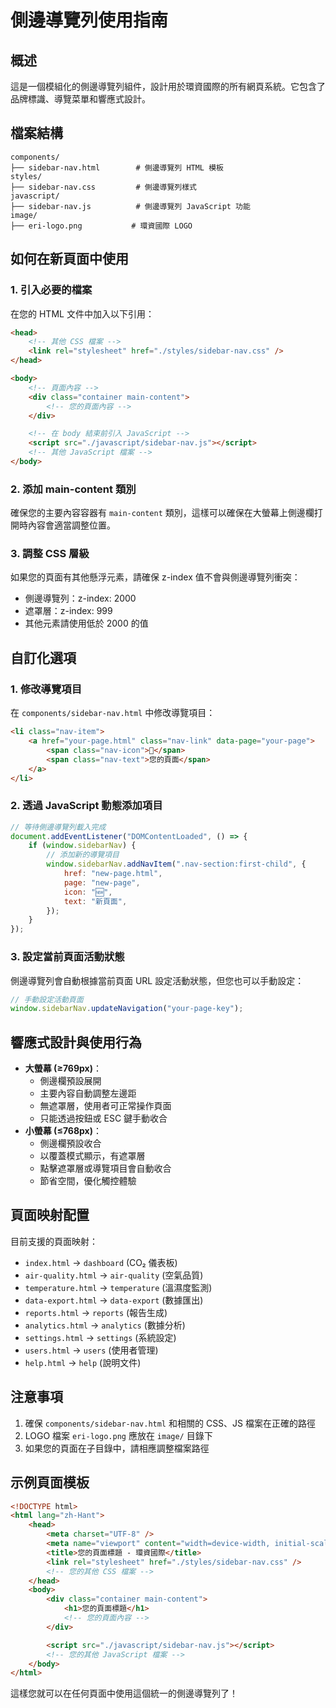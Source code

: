 # 側邊導覽列使用指南

## 概述

這是一個模組化的側邊導覽列組件，設計用於環資國際的所有網頁系統。它包含了品牌標識、導覽菜單和響應式設計。

## 檔案結構

```
components/
├── sidebar-nav.html        # 側邊導覽列 HTML 模板
styles/
├── sidebar-nav.css         # 側邊導覽列樣式
javascript/
├── sidebar-nav.js          # 側邊導覽列 JavaScript 功能
image/
├── eri-logo.png           # 環資國際 LOGO
```

## 如何在新頁面中使用

### 1. 引入必要的檔案

在您的 HTML 文件中加入以下引用：

```html
<head>
    <!-- 其他 CSS 檔案 -->
    <link rel="stylesheet" href="./styles/sidebar-nav.css" />
</head>

<body>
    <!-- 頁面內容 -->
    <div class="container main-content">
        <!-- 您的頁面內容 -->
    </div>

    <!-- 在 body 結束前引入 JavaScript -->
    <script src="./javascript/sidebar-nav.js"></script>
    <!-- 其他 JavaScript 檔案 -->
</body>
```

### 2. 添加 main-content 類別

確保您的主要內容容器有 `main-content` 類別，這樣可以確保在大螢幕上側邊欄打開時內容會適當調整位置。

### 3. 調整 CSS 層級

如果您的頁面有其他懸浮元素，請確保 z-index 值不會與側邊導覽列衝突：

-   側邊導覽列：z-index: 2000
-   遮罩層：z-index: 999
-   其他元素請使用低於 2000 的值

## 自訂化選項

### 1. 修改導覽項目

在 `components/sidebar-nav.html` 中修改導覽項目：

```html
<li class="nav-item">
    <a href="your-page.html" class="nav-link" data-page="your-page">
        <span class="nav-icon">🔧</span>
        <span class="nav-text">您的頁面</span>
    </a>
</li>
```

### 2. 透過 JavaScript 動態添加項目

```javascript
// 等待側邊導覽列載入完成
document.addEventListener("DOMContentLoaded", () => {
    if (window.sidebarNav) {
        // 添加新的導覽項目
        window.sidebarNav.addNavItem(".nav-section:first-child", {
            href: "new-page.html",
            page: "new-page",
            icon: "🆕",
            text: "新頁面",
        });
    }
});
```

### 3. 設定當前頁面活動狀態

側邊導覽列會自動根據當前頁面 URL 設定活動狀態，但您也可以手動設定：

```javascript
// 手動設定活動頁面
window.sidebarNav.updateNavigation("your-page-key");
```

## 響應式設計與使用行為

-   **大螢幕 (≥769px)**：
    -   側邊欄預設展開
    -   主要內容自動調整左邊距
    -   無遮罩層，使用者可正常操作頁面
    -   只能透過按鈕或 ESC 鍵手動收合
-   **小螢幕 (≤768px)**：
    -   側邊欄預設收合
    -   以覆蓋模式顯示，有遮罩層
    -   點擊遮罩層或導覽項目會自動收合
    -   節省空間，優化觸控體驗

## 頁面映射配置

目前支援的頁面映射：

-   `index.html` → `dashboard` (CO₂ 儀表板)
-   `air-quality.html` → `air-quality` (空氣品質)
-   `temperature.html` → `temperature` (溫濕度監測)
-   `data-export.html` → `data-export` (數據匯出)
-   `reports.html` → `reports` (報告生成)
-   `analytics.html` → `analytics` (數據分析)
-   `settings.html` → `settings` (系統設定)
-   `users.html` → `users` (使用者管理)
-   `help.html` → `help` (說明文件)

## 注意事項

1. 確保 `components/sidebar-nav.html` 和相關的 CSS、JS 檔案在正確的路徑
2. LOGO 檔案 `eri-logo.png` 應放在 `image/` 目錄下
3. 如果您的頁面在子目錄中，請相應調整檔案路徑

## 示例頁面模板

```html
<!DOCTYPE html>
<html lang="zh-Hant">
    <head>
        <meta charset="UTF-8" />
        <meta name="viewport" content="width=device-width, initial-scale=1.0" />
        <title>您的頁面標題 - 環資國際</title>
        <link rel="stylesheet" href="./styles/sidebar-nav.css" />
        <!-- 您的其他 CSS 檔案 -->
    </head>
    <body>
        <div class="container main-content">
            <h1>您的頁面標題</h1>
            <!-- 您的頁面內容 -->
        </div>

        <script src="./javascript/sidebar-nav.js"></script>
        <!-- 您的其他 JavaScript 檔案 -->
    </body>
</html>
```

這樣您就可以在任何頁面中使用這個統一的側邊導覽列了！
